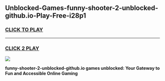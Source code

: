
## Unblocked-Games-funny-shooter-2-unblocked-github.io-Play-Free-i28p1
<h3>
<a href="https://premium76.site?title=funny-shooter-2-unblocked-github.io&ref=10A">CLICK TO PLAY</a></h3>
<hr>

<h3>
<a href="https://premium76.site?title=funny-shooter-2-unblocked-github.io&ref=10A">CLICK 2 PLAY</a>
  
</h3>

<a href="https://premium76.site?title=funny-shooter-2-unblocked-github.io&ref=10A"><img src="https://clearcache.store/games.png"></a>


**funny-shooter-2-unblocked-github.io games unblocked: Your Gateway to Fun and Accessible Online Gaming**
